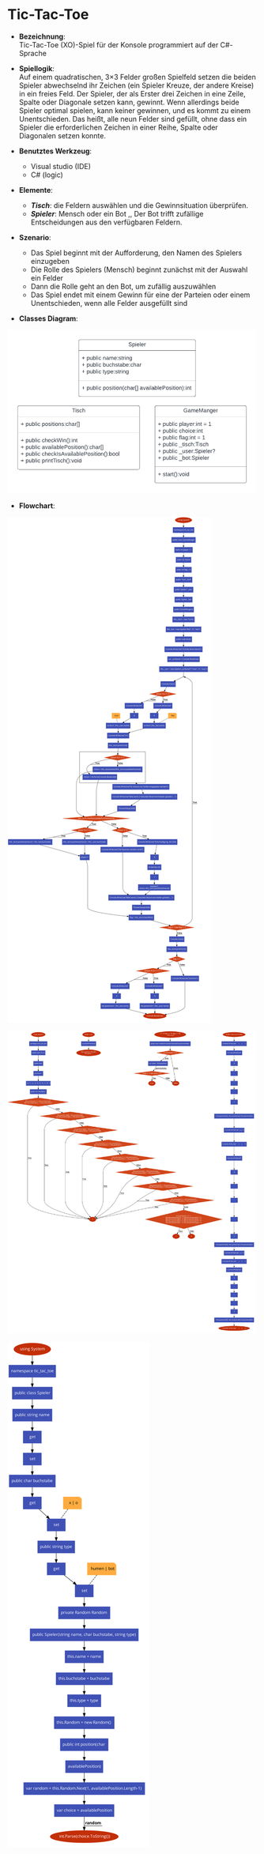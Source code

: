 # Tic-Tac-Toe

- **Bezeichnung**:  
    Tic-Tac-Toe (XO)-Spiel für der Konsole programmiert auf der C#-Sprache
- **Spiellogik**:  
    Auf einem quadratischen, 3×3 Felder großen Spielfeld setzen die beiden Spieler abwechselnd ihr Zeichen (ein Spieler Kreuze, der andere Kreise) in ein freies Feld. Der Spieler, der als Erster drei Zeichen in eine Zeile, Spalte oder Diagonale setzen kann, gewinnt. Wenn allerdings beide Spieler optimal spielen, kann keiner gewinnen, und es kommt zu einem Unentschieden. Das heißt, alle neun Felder sind gefüllt, ohne dass ein Spieler die erforderlichen Zeichen in einer Reihe, Spalte oder Diagonalen setzen konnte.
    
- **Benutztes Werkzeug**:
	-   Visual studio (IDE)
	-   C# (logic)

- **Elemente**:
	-   ***Tisch***: die Feldern auswählen und die Gewinnsituation überprüfen.
	-   ***Spieler***: Mensch oder ein Bot ,, Der Bot trifft zufällige Entscheidungen aus den verfügbaren Feldern.

-   **Szenario**:

	-   Das Spiel beginnt mit der Aufforderung, den Namen des Spielers einzugeben
	-   Die Rolle des Spielers (Mensch) beginnt zunächst mit der Auswahl ein Felder
	-   Dann die Rolle geht an den Bot, um zufällig auszuwählen
	-   Das Spiel endet mit einem Gewinn für eine der Parteien oder einem Unentschieden, wenn alle Felder ausgefüllt sind

-   **Classes Diagram**:

![Alt text](/doc/images/uml_classes.png?raw=true "Classes Diagram")

-   **Flowchart**:

![Alt text](/doc/images/flowchart_gamemanger.svg "flowchart GameManger")

![Alt text](/doc/images/flowchart_tisch.svg "flowchart Tisch")

![Alt text](/doc/images/flowchart_spieler.svg "flowchart Spieler")